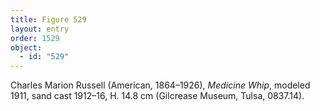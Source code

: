 ```yaml
---
title: Figure 529
layout: entry
order: 1529
object:
  - id: "529"
---
```


Charles Marion Russell (American, 1864–1926), *Medicine Whip*, modeled 1911, sand cast 1912–16, H. 14.8 cm (Gilcrease Museum, Tulsa, 0837.14).
